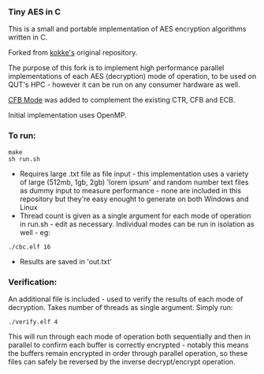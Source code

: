 ### Tiny AES in C

This is a small and portable implementation of AES encryption algorithms written in C.

Forked from [kokke's](https://github.com/kokke/tiny-AES-c) original repository.

The purpose of this fork is to implement high performance parallel implementations of each AES (decryption) mode of operation, to be used on QUT's HPC - however it can be run on any consumer hardware as well.

[CFB Mode](https://en.wikipedia.org/wiki/Block_cipher_mode_of_operation#Cipher_feedback_(CFB)) was added to complement the existing CTR, CFB and ECB.

Initial implementation uses OpenMP.

### To run:
```
make
sh run.sh
```

* Requires large .txt file as file input - this implementation uses a variety of large (512mb, 1gb, 2gb) 'lorem ipsum' and random number text files as dummy input to measure performance - none are included in this repository but they're easy enought to generate on both Windows and Linux
* Thread count is given as a single argument for each mode of operation in run.sh - edit as necessary. Individual modes can be run in isolation as well - eg:
```
./cbc.elf 16
```
* Results are saved in 'out.txt'

### Verification:
An additional file is included - used to verify the results of each mode of decryption. Takes number of threads as single argument. Simply run:
```
./verify.elf 4
```
This will run through each mode of operation both sequentially and then in parallel to confirm each buffer is correctly encrypted - notably this means the buffers remain encrypted in order through parallel operation, so these files can safely be reversed by the inverse decrypt/encrypt operation.